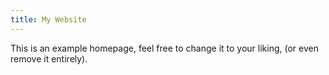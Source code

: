 ```yaml
---
title: My Website
---
```


This is an example homepage, feel free to change it to your liking, 
(or even remove it entirely).